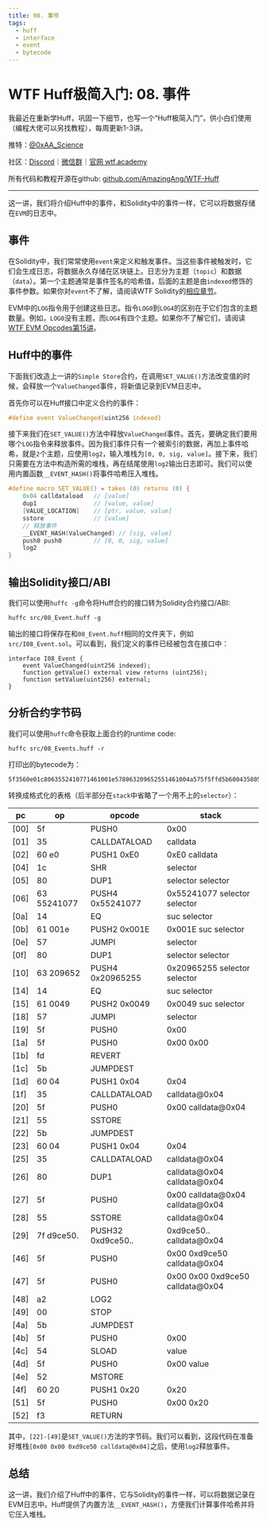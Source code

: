```yaml
---
title: 08. 事件
tags:
  - huff
  - interface
  - event
  - bytecode
---
```


# WTF Huff极简入门: 08. 事件

我最近在重新学Huff，巩固一下细节，也写一个“Huff极简入门”，供小白们使用（编程大佬可以另找教程），每周更新1-3讲。

推特：[@0xAA_Science](https://twitter.com/0xAA_Science)

社区：[Discord](https://discord.gg/5akcruXrsk)｜[微信群](https://docs.google.com/forms/d/e/1FAIpQLSe4KGT8Sh6sJ7hedQRuIYirOoZK_85miz3dw7vA1-YjodgJ-A/viewform?usp=sf_link)｜[官网 wtf.academy](https://wtf.academy)

所有代码和教程开源在github: [github.com/AmazingAng/WTF-Huff](https://github.com/AmazingAng/WTF-Huff)

-----

这一讲，我们将介绍Huff中的事件，和Solidity中的事件一样，它可以将数据存储在`EVM`的日志中。

## 事件

在Solidity中，我们常常使用`event`来定义和触发事件。当这些事件被触发时，它们会生成日志，将数据永久存储在区块链上。日志分为主题（`topic`）和数据（`data`）。第一个主题通常是事件签名的哈希值，后面的主题是由`indexed`修饰的事件参数。如果你对`event`不了解，请阅读WTF Solidity的[相应章节](https://github.com/AmazingAng/WTF-Solidity/tree/main/12_Event)。

EVM中的`LOG`指令用于创建这些日志。指令`LOG0`到`LOG4`的区别在于它们包含的主题数量。例如，`LOG0`没有主题，而`LOG4`有四个主题。如果你不了解它们，请阅读[WTF EVM Opcodes第15讲](https://github.com/WTFAcademy/WTF-EVM-Opcodes/blob/main/15_LogOp/readme.md)。

## Huff中的事件

下面我们改造上一讲的`Simple Store`合约，在调用`SET_VALUE()`方法改变值的时候，会释放一个`ValueChanged`事件，将新值记录到EVM日志中。

首先你可以在Huff接口中定义合约的事件：

```c
#define event ValueChanged(uint256 indexed)
```

接下来我们在`SET_VALUE()`方法中释放`ValueChanged`事件。首先，要确定我们要用哪个`LOG`指令来释放事件。因为我们事件只有一个被索引的数据，再加上事件哈希，就是`2`个主题，应使用`log2`，输入堆栈为`[0, 0, sig, value]`。接下来，我们只需要在方法中构造所需的堆栈，再在结尾使用`log2`输出日志即可。我们可以使用内置函数`__EVENT_HASH()`将事件哈希压入堆栈。

```c
#define macro SET_VALUE() = takes (0) returns (0) {
    0x04 calldataload   // [value]
    dup1                // [value, value]
    [VALUE_LOCATION]    // [ptr, value, value]
    sstore              // [value]
    // 释放事件
    __EVENT_HASH(ValueChanged) // [sig, value]
    push0 push0         // [0, 0, sig, value]
    log2
}
```

## 输出Solidity接口/ABI

我们可以使用`huffc -g`命令将Huff合约的接口转为Solidity合约接口/ABI:

```shell
huffc src/08_Event.huff -g
```

输出的接口将保存在和`08_Event.huff`相同的文件夹下，例如`src/I08_Event.sol`。可以看到，我们定义的事件已经被包含在接口中：

```solidity
interface I08_Event {
	event ValueChanged(uint256 indexed);
	function getValue() external view returns (uint256);
	function setValue(uint256) external;
}
```

## 分析合约字节码

我们可以使用`huffc`命令获取上面合约的runtime code:

```shell
huffc src/08_Events.huff -r
```

打印出的bytecode为：

```
5f3560e01c8063552410771461001e578063209652551461004a575f5ffd5b600435805f557fd9ce50fb8c432a73c4ed7e62e6128c95e62f29d3ee56042781a0368f192ccdb45f5fa2005b5f545f5260205ff3
```

转换成格式化的表格（后半部分在`stack`中省略了一个用不上的`selector`）：

| pc   | op         | opcode                   | stack                          |
|------|------------|--------------------------|--------------------------------|
| [00] | 5f         | PUSH0                    | 0x00                           |
| [01] | 35         | CALLDATALOAD             | calldata                       |
| [02] | 60 e0      | PUSH1 0xE0               | 0xE0 calldata                  |
| [04] | 1c         | SHR                      | selector                       |
| [05] | 80         | DUP1                     | selector selector              |
| [06] | 63 55241077| PUSH4 0x55241077         | 0x55241077 selector selector   |
| [0a] | 14         | EQ                       | suc selector                   |
| [0b] | 61 001e    | PUSH2 0x001E             | 0x001E suc selector            |
| [0e] | 57         | JUMPI                    | selector                       |
| [0f] | 80         | DUP1                     | selector selector              |
| [10] | 63 209652  | PUSH4 0x20965255         | 0x20965255 selector selector   |
| [14] | 14         | EQ                       | suc selector                   |
| [15] | 61 0049    | PUSH2 0x0049             | 0x0049 suc selector            |
| [18] | 57         | JUMPI                    | selector                       |
| [19] | 5f         | PUSH0                    | 0x00                           |
| [1a] | 5f         | PUSH0                    | 0x00 0x00                      |
| [1b] | fd         | REVERT                   |                                |
| [1c] | 5b         | JUMPDEST                 |                                |
| [1d] | 60 04      | PUSH1 0x04               | 0x04                           |
| [1f] | 35         | CALLDATALOAD             | calldata@0x04                  |
| [20] | 5f         | PUSH0                    | 0x00 calldata@0x04             |
| [21] | 55         | SSTORE                   |                                |
| [22] | 5b         | JUMPDEST                 |                                |
| [23] | 60 04      | PUSH1 0x04               | 0x04                           |
| [25] | 35         | CALLDATALOAD             | calldata@0x04                  |
| [26] | 80         | DUP1                     | calldata@0x04 calldata@0x04    |
| [27] | 5f         | PUSH0                    | 0x00 calldata@0x04 calldata@0x04 |
| [28] | 55         | SSTORE                   | calldata@0x04                  |
| [29] | 7f d9ce50. | PUSH32 0xd9ce50..        | 0xd9ce50.. calldata@0x04       |
| [46] | 5f         | PUSH0                    | 0x00 0xd9ce50 calldata@0x04    |
| [47] | 5f         | PUSH0                    | 0x00 0x00 0xd9ce50 calldata@0x04 |
| [48] | a2         | LOG2                     |                                |
| [49] | 00         | STOP                     |                                |
| [4a] | 5b         | JUMPDEST                 |                                |
| [4b] | 5f         | PUSH0                    | 0x00                           |
| [4c] | 54         | SLOAD                    | value                          |
| [4d] | 5f         | PUSH0                    | 0x00 value                     |
| [4e] | 52         | MSTORE                   |                                |
| [4f] | 60 20      | PUSH1 0x20               | 0x20                           |
| [51] | 5f         | PUSH0                    | 0x00 0x20                      |
| [52] | f3         | RETURN                   |                                |

其中，`[22]-[49]`是`SET_VALUE()`方法的字节码。我们可以看到，这段代码在准备好堆栈`[0x00 0x00 0xd9ce50 calldata@0x04]`之后，使用`log2`释放事件。

## 总结

这一讲，我们介绍了Huff中的事件，它与Solidity的事件一样，可以将数据记录在EVM日志中。Huff提供了内置方法`__EVENT_HASH()`，方便我们计算事件哈希并将它压入堆栈。